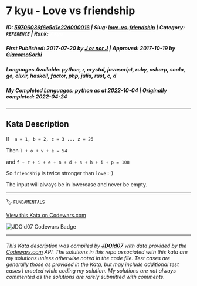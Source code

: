 # 7 kyu - Love vs friendship

##### **ID**: [59706036f6e5d1e22d000016](https://www.codewars.com/kata/59706036f6e5d1e22d000016) | **Slug**: [love-vs-friendship](https://www.codewars.com/kata/59706036f6e5d1e22d000016) | **Category**: `REFERENCE` | **Rank**: <span style="color:white">7 kyu</span>

##### **First Published**: 2017-07-20 ***by*** [J or nor J](https://www.codewars.com/users/J%20or%20nor%20J) | **Approved**: 2017-10-19 ***by*** [GiacomoSorbi](https://www.codewars.com/users/GiacomoSorbi)

##### **Languages Available**: python, r, crystal, javascript, ruby, csharp, scala, go, elixir, haskell, factor, php, julia, rust, c, d

##### **My Completed Languages**: python ***as at*** 2022-10-04 | **Originally completed**: 2022-04-24

---

## Kata Description


If　`a = 1, b = 2, c = 3 ... z = 26`



Then `l + o + v + e = 54`



and `f + r + i + e + n + d + s + h + i + p = 108`



So `friendship` is twice stronger than `love` :-)



The input will always be in lowercase and never be empty.



---


🏷 `FUNDAMENTALS`


[View this Kata on Codewars.com](https://www.codewars.com/kata/59706036f6e5d1e22d000016)

![](https://www.codewars.com/users/jdold07/badges/large "JDOld07 Codewars Badge")

---

###### *This Kata description was compiled by [**JDOld07**](https://tpstech.dev) with data provided by the [Codewars.com](https://www.codewars.com) API.  The solutions in this repo associated with this kata are my solutions unless otherwise noted in the code file.  Test cases are generally those as provided in the Kata, but may include additional test cases I created while coding my solution.  My solutions are not always commented as the solutions are rarely submitted with comments.*

